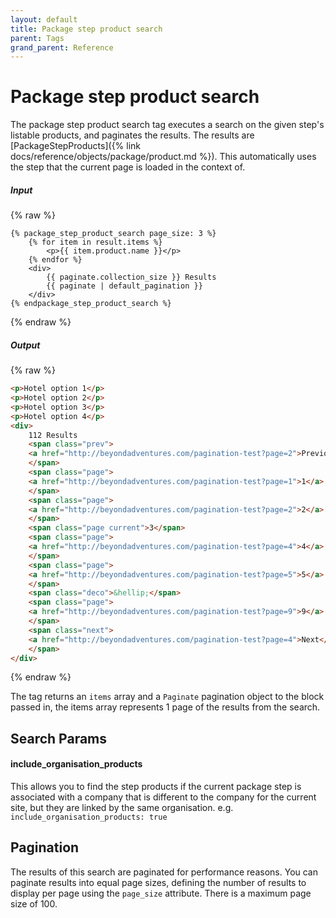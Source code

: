 ```yaml
---
layout: default
title: Package step product search
parent: Tags
grand_parent: Reference
---
```


# Package step product search

The package step product search tag executes a search on the given step's listable products, and paginates the results. The results are [PackageStepProducts]({% link docs/reference/objects/package/product.md %}). This automatically uses the step that the current page is loaded in the context of.

##### Input
{% raw %}
```liquid
{% package_step_product_search page_size: 3 %}
    {% for item in result.items %}
        <p>{{ item.product.name }}</p>
    {% endfor %}
    <div>
        {{ paginate.collection_size }} Results
        {{ paginate | default_pagination }}
    </div>
{% endpackage_step_product_search %}
```
{% endraw %}

##### Output
{% raw %}
```html
<p>Hotel option 1</p>
<p>Hotel option 2</p>
<p>Hotel option 3</p>
<p>Hotel option 4</p>
<div>
    112 Results
    <span class="prev">
    <a href="http://beyondadventures.com/pagination-test?page=2">Previous</a>
    </span>
    <span class="page">
    <a href="http://beyondadventures.com/pagination-test?page=1">1</a>
    </span>
    <span class="page">
    <a href="http://beyondadventures.com/pagination-test?page=2">2</a>
    </span>
    <span class="page current">3</span>
    <span class="page">
    <a href="http://beyondadventures.com/pagination-test?page=4">4</a>
    </span>
    <span class="page">
    <a href="http://beyondadventures.com/pagination-test?page=5">5</a>
    </span>
    <span class="deco">&hellip;</span>
    <span class="page">
    <a href="http://beyondadventures.com/pagination-test?page=9">9</a>
    </span>
    <span class="next">
    <a href="http://beyondadventures.com/pagination-test?page=4">Next</a>
    </span>
</div>
```
{% endraw %}

The tag returns an `items` array and a `Paginate` pagination object to the block passed in, the items array represents 1 page of the results from the search.

## Search Params

#### include_organisation_products

This allows you to find the step products if the current package step is associated with a company that is different to the company for the current site, but they are linked by the same organisation. e.g. `include_organisation_products: true`

## Pagination

The results of this search are paginated for performance reasons.
You can paginate results into equal page sizes, defining the number of results to display per page using the `page_size` attribute. There is a maximum page size of 100.

